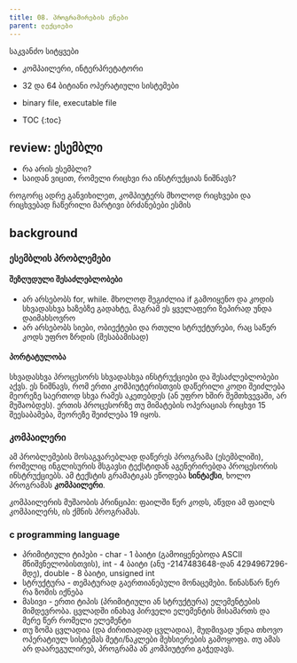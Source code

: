```yaml
---
title: 08. პროგრამირების ენები
parent: ლექციები
---
```


საკვანძო სიტყვები
- კომპაილერი, ინტერპრეტატორი
- 32 და 64 ბიტიანი ოპერატიული სისტემები
- binary file, executable file


- TOC
{:toc}


## review: ესემბლი
- რა არის ესემბლი?
- საიდან ვიცით, რომელი რიცხვი რა ინსტრუქციას ნიშნავს?

როგორც ადრე განვიხილეთ, კომპიუტერს მხოლოდ რიცხვები და რიცხვებად ჩაწერილი მარტივი ბრძანებები ესმის

## background
### ესემბლის პრობლემები

#### შეზღუდული შესაძლებლობები
- არ არსებობს for, while. მხოლოდ შეგიძლია if გამოიყენო და კოდის სხვადასხვა ხაზებზე გადახტე, მაგრამ ეს ყველაფერი ზეპირად უნდა დაიმახსოვრო
- არ არსებობს სიები, ობიექტები და რთული სტრუქტურები, რაც საწერ კოდს უფრო ზრდის (შესაბამისად)

#### პორტატულობა
სხვადასხვა პროცესორს სხვადასხვა ინსტრუქციები და შესაძლებლობები აქვს. ეს ნიშნავს, რომ ერთი კომპიუტერისთვის დაწერილი კოდი შეიძლება მეორეზე საერთოდ სხვა რამეს აკეთებდეს (ან უფრო ხშირ შემთხვევაში, არ მუშაობდეს). ერთის პროცესორზე თუ მიმატების ოპერაციას რიცხვი 15 შეესაბამება, მეორეზე შეიძლება 19 იყოს.


### კომპაილერი
ამ პრობლემების მოსაგვარებლად დაწერეს პროგრამა (ესემბლიში), რომელიც ინგლისურის მსგავსი ტექსტიდან აგენერირებდა პროცესორის ინსტრუქციებს. ამ ტექსტის გრამატიკას ეწოდება **სინტაქსი**, ხოლო პროგრამას **კომპაილერი**.

კომპაილერის მუშაობის პრინციპი: ფაილში წერ კოდს, აწვდი ამ ფაილს კომპაილერს, ის ქმნის პროგრამას.

<section class="non-compulsory" markdown="1">
    
### c programming language
- პრიმიტიული ტიპები - char - 1 ბაიტი (გამოიყენებოდა ASCII მნიშვნელობისთვის), int - 4 ბაიტი (ანუ -2147483648-დან 4294967296-მდე), double - 8 ბაიტი, unsigned int
- სტრუქტურა - თემატურად გაერთიანებული მონაცემები. წინასწარ წერ რა ზომის იქნება
- მასივი - ერთი ტიპის (პრიმიტიული ან სტრუქტურა) ელემენტების მიმდევრობა. ცვლადში ინახავ პირველი ელემენტის მისამართს და მერე წერ რომელი ელემენტი 
- თუ ზომა ცვლადია (და ძირითადად ცვლადია), მუდმივად უნდა თხოვო ოპერატიულ სისტემას მეტი/ნაკლები მეხსიერების გამოყოფა. თუ ამას არ დაარეგულირებ, პროგრამა ან კომპიუტერი გაჭედავს. 

</section>
<!-- 
### ინტერპრეტატორი

### python
- არ გჭირდება

### კონკურენტული პროგრამები
-->



## რით განსხვავდებიან ერთმანეთისგან პროგრამირების ენები
### სინტაქსი და სემანტიკა
არის გრამატიკა, როგორ გამოხატავს პროგრამისტი საკუთარ მიზანს და მიზნის მიღწევის გზას. გავლენას ახდენს რამდენად დიდი კოდი ჭირდება სხვადასხვა ოპერაციის გაკეთებას და რამდენად მარტივად გაიგებს სხვა პროგრამისტი.


### მეხსიერების მართვა
გამოთვლებისას რაღაც რიცხვები აღარ გვჭირდება.

- ზოგ ენას სპეციალური წესები აქვს იმისთვის, როდის წაიშლება ძველი რიცხვები მეხსიერებიდან (და რა ლოგიკით გადაწყვეტს).
- ზოგგან პროგრამისტმა უნდა მოითხოვოს (და თუ დაავიწყდება, პროგრამა ბევრ მეხსიერებას გამოიყენებს) 
- ბევრ ენაში პროგრამისტს პირდაპირ მეხსიერებაში ჩაწერა არ შეუძლია (იმის გამო, რომ შეიძლება "თვლა" აერიოს და არასწორ ადგილას გადააწეროს)

### სისწრაფე
- კომპაილერის
- პროგრამის
- ასევე ენის სწავლის, კოდის წერის

### სხვა
არანაკლებ მნიშვნელოვანი, თუმცა არ არის აუცილებელი ცოდნა.
- აბსტრაქტული სტრუქტურების შექმნის შესაძლებლობა
- სტანდარტული ბიბლიოთეკა (ფუნქციები, რომელიც კომპაილერში ჩაშენებულია)
- სხვების კოდის მიღება და ვერსიების მართვა როგორ ხდება


    
# პრაქტიკული მაგალითები

## shell
ფუნქციები
- მყარი დისკის დირექტორიებში (ფოლდერები) ნავიგაცია, ახლის შექმნა, წაშლა, გადატანა 
- სხვადასხვა პროგრამების გამოძახება (რომლებიც გლობალურად წვდომადია ან მხოლოდ იმ ფოლდერში გვაქვს, მაგ. კარელი)
    + დაზიპვა
    + ტექსტური ფაილების გახსნა, შეცვლა
    + ბრაუზერის გახსნა

## c, c++
მიუხედავად იმისა, რომ c/c++ ნებისმიერ პლათფორმაზე დაკომპილირდება, დაკომპილირებული პროგრამა შეიძლება ვერ გაეშვას ყველგან.
- ლინუქსზე დაწერილი პროგრამა ყველა სხვა ლინუქსზე ვერ გაეშვება
- ვინდოუსისთვის დაწერილი პროგრამა ვინდოუსის ტაბლეტზე ან ტელეფონზე ვერ გაეშვება 
- მაკისთვის დაწერილი პროგრამა აიფონზე ვერ გაეშვება და პირიქით. 
- ვინდოუსი, მაკი ან ლინუქსზე დაწერილი პროგრამა სხვა დანარჩენზე ვერ გაეშვება

პროგრამები, რომლებიც ამ ენებშია დაწერილი: ბრაუზერები, windows, linux, ios, macos, მძლავრი თამაშების და პროგრამების უმეტესობა (კონსოლების და nintendo switch-ის ჩათვლით). 

## java
Java (ან მისი მონათესავე ენების) პროგრამები
- თამაშები (მაგალითად minecraft)
- ვებ აპლიკაციების ნაწილები
    - twitter
    - google-ის ბევრი სერვისი
- ანდროიდის ყველა პროგრამა

## python
- ერთ-ერთი ყველაზე მარტივი სინტაქსის (თუმცა ბევრი შესაძლებლობების) ენა
- არსებობს ბევრი სამეცნიერო ბიბლიოთეკა, რომელსაც არაპროგრამისტი სპეციალისტებიც იყენებენ ხოლმე


## ამ ენების მახასიათებლები
- python (პორტატული, ინტერპრეტირებული)
- c (პორტატული კოდი, კომპილირებადი)
- shell (არაპორტატული, ინტერპრეტირებული)
- java (პორტატული პროგრამა, შერეული)

ყველა მათგანს შეუძლია გრაფიკული პროგრამების შექმნაც (სხვა ბიბლიოთეკების გამოყენებით).


# javascript
ჯავასკრიპტი არის ინტერპრეტირებული ენა (ანუ არ ჭირდება კომპილაცია), რომელიც შეიქმნა საიტებზე გამოსაყენებლად. ამიტომ ჯერ ვნახოთ, ვებ გვერდები როგორ იწერება. 

**html** არის ენა, მაგრამ არა პროგრამირების. უბრალოდ მიუთითებ დოკუმენტში რა წერია და როგორ არის ერთმანეთის მიმართ განლაგებული. html დოკუმენტი არის ტექსტური დოკუმენტი (როგორც კარელის) და მისი გახსნა შეგიძლია ნებისმიერი პროგრამის მეშვეობით, რომელსაც შეუძლია html-ის გაგება (როგორც docx-ს ბრაუზერით ვერ გახსნი, მაგრამ microsoft word-ის გარდა კიდევ არსებობს პროგრამები, რომლებშიც გახსნი). ყველაზე გავრცელებული ასეთი პორგრამა არის ბრაუზერი (chrome, opera, firefox).

რადგანაც html არ არის პროგრამირების ენა, იმისთვის რომ საიტები დინამიური და responsive გახდეს, შეგვიძლია ჯავასკრიპტის გამოყენება.


